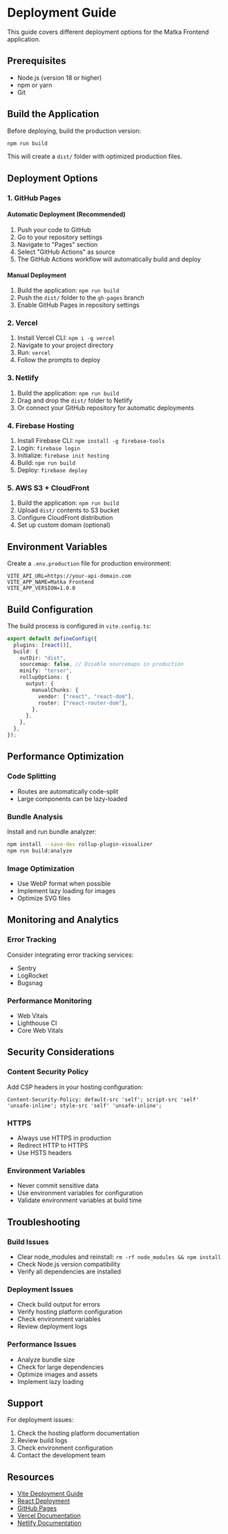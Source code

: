 # Deployment Guide

This guide covers different deployment options for the Matka Frontend application.

## Prerequisites

- Node.js (version 18 or higher)
- npm or yarn
- Git

## Build the Application

Before deploying, build the production version:

```bash
npm run build
```

This will create a `dist/` folder with optimized production files.

## Deployment Options

### 1. GitHub Pages

#### Automatic Deployment (Recommended)

1. Push your code to GitHub
2. Go to your repository settings
3. Navigate to "Pages" section
4. Select "GitHub Actions" as source
5. The GitHub Actions workflow will automatically build and deploy

#### Manual Deployment

1. Build the application: `npm run build`
2. Push the `dist/` folder to the `gh-pages` branch
3. Enable GitHub Pages in repository settings

### 2. Vercel

1. Install Vercel CLI: `npm i -g vercel`
2. Navigate to your project directory
3. Run: `vercel`
4. Follow the prompts to deploy

### 3. Netlify

1. Build the application: `npm run build`
2. Drag and drop the `dist/` folder to Netlify
3. Or connect your GitHub repository for automatic deployments

### 4. Firebase Hosting

1. Install Firebase CLI: `npm install -g firebase-tools`
2. Login: `firebase login`
3. Initialize: `firebase init hosting`
4. Build: `npm run build`
5. Deploy: `firebase deploy`

### 5. AWS S3 + CloudFront

1. Build the application: `npm run build`
2. Upload `dist/` contents to S3 bucket
3. Configure CloudFront distribution
4. Set up custom domain (optional)

## Environment Variables

Create a `.env.production` file for production environment:

```env
VITE_API_URL=https://your-api-domain.com
VITE_APP_NAME=Matka Frontend
VITE_APP_VERSION=1.0.0
```

## Build Configuration

The build process is configured in `vite.config.ts`:

```typescript
export default defineConfig({
  plugins: [react()],
  build: {
    outDir: "dist",
    sourcemap: false, // Disable sourcemaps in production
    minify: "terser",
    rollupOptions: {
      output: {
        manualChunks: {
          vendor: ["react", "react-dom"],
          router: ["react-router-dom"],
        },
      },
    },
  },
});
```

## Performance Optimization

### Code Splitting

- Routes are automatically code-split
- Large components can be lazy-loaded

### Bundle Analysis

Install and run bundle analyzer:

```bash
npm install --save-dev rollup-plugin-visualizer
npm run build:analyze
```

### Image Optimization

- Use WebP format when possible
- Implement lazy loading for images
- Optimize SVG files

## Monitoring and Analytics

### Error Tracking

Consider integrating error tracking services:

- Sentry
- LogRocket
- Bugsnag

### Performance Monitoring

- Web Vitals
- Lighthouse CI
- Core Web Vitals

## Security Considerations

### Content Security Policy

Add CSP headers in your hosting configuration:

```
Content-Security-Policy: default-src 'self'; script-src 'self' 'unsafe-inline'; style-src 'self' 'unsafe-inline';
```

### HTTPS

- Always use HTTPS in production
- Redirect HTTP to HTTPS
- Use HSTS headers

### Environment Variables

- Never commit sensitive data
- Use environment variables for configuration
- Validate environment variables at build time

## Troubleshooting

### Build Issues

- Clear node_modules and reinstall: `rm -rf node_modules && npm install`
- Check Node.js version compatibility
- Verify all dependencies are installed

### Deployment Issues

- Check build output for errors
- Verify hosting platform configuration
- Check environment variables
- Review deployment logs

### Performance Issues

- Analyze bundle size
- Check for large dependencies
- Optimize images and assets
- Implement lazy loading

## Support

For deployment issues:

1. Check the hosting platform documentation
2. Review build logs
3. Check environment configuration
4. Contact the development team

## Resources

- [Vite Deployment Guide](https://vitejs.dev/guide/static-deploy.html)
- [React Deployment](https://create-react-app.dev/docs/deployment/)
- [GitHub Pages](https://pages.github.com/)
- [Vercel Documentation](https://vercel.com/docs)
- [Netlify Documentation](https://docs.netlify.com/)
